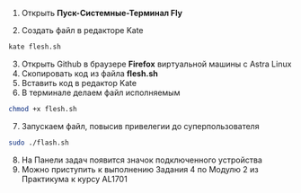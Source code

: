 1. Открыть **Пуск-Системные-Терминал Fly**

2. Создать файл в редакторе Kate

```bash
kate flesh.sh
```
3. Открыть Github  в браузере **Firefox** виртуальной машины с Astra Linux
4. Скопировать код из файла **flesh.sh**
5. Вставить код в редактор Kate
6. В терминале делаем файл исполняемым

```bash
chmod +x flesh.sh
```

7. Запускаем файл, повысив привелегии до суперпользователя

```bash
sudo ./flash.sh
```

8. На Панели задач появится значок подключенного устройства
9. Можно приступить к выполнению Задания 4 по Модулю 2 из Практикума к курсу AL1701
